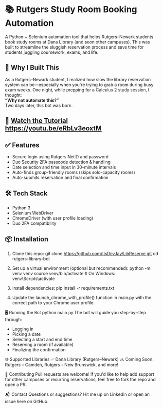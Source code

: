 # 📚 Rutgers Study Room Booking Automation

A Python + Selenium automation tool that helps Rutgers–Newark students book study rooms at Dana Library (and soon other campuses). This was built to streamline the sluggish reservation process and save time for students juggling coursework, exams, and life.

## 🚀 Why I Built This

As a Rutgers–Newark student, I realized how slow the library reservation system can be—especially when you're trying to grab a room during busy exam weeks. One night, while prepping for a Calculus 2 study session, I thought:  
**“Why not automate this?”**  
Two days later, this bot was born.

## 🎥 [Watch the Tutorial](#) https://youtu.be/eRbLv3eoxtM

## ✅ Features

- Secure login using Rutgers NetID and password  
- Duo Security 2FA passcode detection & handling  
- Date selection and time input in 30-minute intervals  
- Auto-finds group-friendly rooms (skips solo-capacity rooms)  
- Auto-submits reservation and final confirmation

## 🛠️ Tech Stack

- Python 3
- Selenium WebDriver
- ChromeDriver (with user profile loading)
- Duo 2FA compatibility

## 📦 Installation

1. Clone this repo:
git clone https://github.com/ItsDevJay/LibReserve.git
cd rutgers-library-bot

2. Set up a virtual environment (optional but recommended):
python -m venv venv
source venv/bin/activate  # On Windows: venv\Scripts\activate

3. Install dependencies:
pip install -r requirements.txt

4. Update the launch_chrome_with_profile() function in main.py with the correct path to your Chrome user profile.

🖥️ Running the Bot
python main.py
The bot will guide you step-by-step through:
- Logging in
- Picking a date
- Selecting a start and end time
- Reserving a room (if available)
- Finalizing the confirmation


🌐 Supported Libraries
✅ Dana Library (Rutgers–Newark)
🔜 Coming Soon: Rutgers – Camden, Rutgers - New Brunswick, and more!

🤝 Contributing
Pull requests are welcome! If you'd like to help add support for other campuses or recurring reservations, feel free to fork the repo and open a PR.

📬 Contact
Questions or suggestions? Hit me up on LinkedIn or open an issue here on GitHub.
